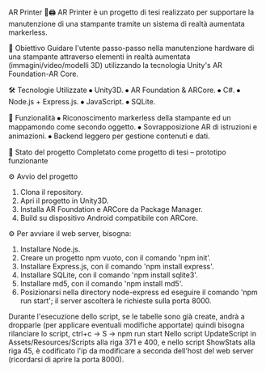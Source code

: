 AR Printer 📱🖨️
AR Printer è un progetto di tesi realizzato per supportare la manutenzione di una stampante tramite un sistema di realtà aumentata markerless.

🎯 Obiettivo
Guidare l'utente passo-passo nella manutenzione hardware di una stampante attraverso elementi in realtà aumentata (immagini/video/modelli 3D) utilizzando la tecnologia Unity's AR Foundation-AR Core.

🛠️ Tecnologie Utilizzate
⦁	Unity3D.
⦁	AR Foundation & ARCore.
⦁	C#.
⦁	Node.js + Express.js.
⦁	JavaScript.
⦁	SQLite.

🚀 Funzionalità
⦁	Riconoscimento markerless della stampante ed un mappamondo come secondo oggetto.
⦁	Sovrapposizione AR di istruzioni e animazioni.
⦁	Backend leggero per gestione contenuti e dati.


📄 Stato del progetto
Completato come progetto di tesi – prototipo funzionante

⚙️ Avvio del progetto
1.	Clona il repository.
2.	Apri il progetto in Unity3D.
3.	Installa AR Foundation e ARCore da Package Manager.
4.	Build su dispositivo Android compatibile con ARCore.

⚙️ Per avviare il web server, bisogna:
1. Installare Node.js.
2. Creare un progetto npm vuoto, con il comando 'npm init'.
3. Installare Express.js, con il comando 'npm install express'.
4. Installare SQLite, con il comando 'npm install sqlite3'.
5. Installare md5, con il comando 'npm install md5'.
6. Posizionarsi nella directory node-express ed eseguire il comando 'npm run start'; il server ascolterà le richieste sulla porta 8000.

Durante l'esecuzione dello script, se le tabelle sono già create, andrà a dropparle (per applicare eventuali modifiche apportate) quindi bisogna rilanciare lo script,  ctrl+c -> S -> npm run start
Nello script UpdateScript in Assets/Resources/Scripts alla riga 371 e 400, e nello script ShowStats alla riga 45, è codificato l'ip da modificare a seconda dell'host    del web server (ricordarsi di aprire la porta 8000).

